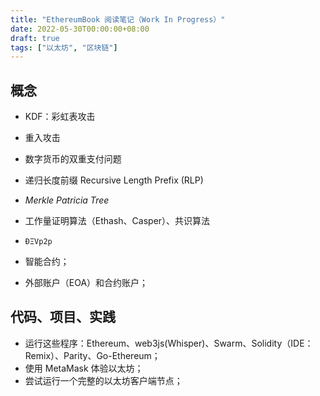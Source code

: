 ```yaml
---
title: "EthereumBook 阅读笔记（Work In Progress）"
date: 2022-05-30T00:00:00+08:00
draft: true
tags: ["以太坊", "区块链"]
---
```


## 概念

- KDF：彩虹表攻击
- 重入攻击
- 数字货币的双重支付问题
- 递归长度前缀 Recursive Length Prefix (RLP)

- *Merkle Patricia Tree*

- 工作量证明算法（Ethash、Casper）、共识算法
- `ÐΞVp2p`
- 智能合约；
- 外部账户（EOA）和合约账户；

## 代码、项目、实践

- 运行这些程序：Ethereum、web3js(Whisper)、Swarm、Solidity（IDE：Remix）、Parity、Go-Ethereum；
- 使用 MetaMask 体验以太坊；
- 尝试运行一个完整的以太坊客户端节点；


